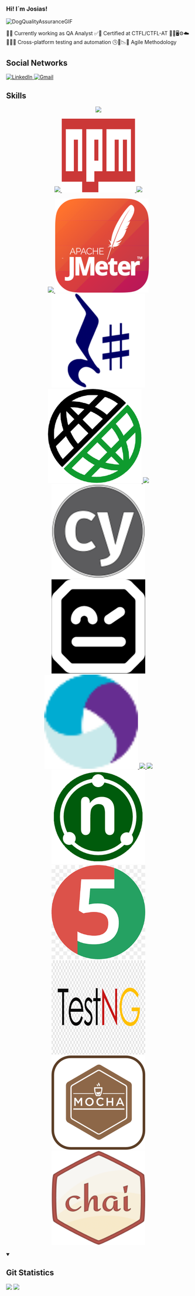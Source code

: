 ### Hi! I´m Josias!
![DogQualityAssuranceGIF](https://user-images.githubusercontent.com/79258697/183077460-b4fa6a9b-1db6-452a-abf2-7f6f9ddfcf09.gif)

🔎🐞 Currently working as QA Analyst
✅🏅 Certified at CTFL/CTFL-AT
🧪📱🖥️⚙️☁️🔎🤖🧪 Cross-platform testing and automation
🕓📆📉🔄️ Agile Methodology

<h2>Social Networks</h2>
<p align="left">
  <a href="https://www.linkedin.com/in/josias-valentim-de-figueredo-0347455b/" target="_blank">
    <img src="https://img.shields.io/badge/-LinkedIn-%230077B5?style=for-the-badge&logo=linkedin&logoColor=white" alt="LinkedIn" width="100" height="40">
  </a>
  <a href="mailto:josiasvfigueredo@gmail.com">
    <img src="https://img.shields.io/badge/-Gmail-%23333?style=for-the-badge&logo=gmail&logoColor=white" alt="Gmail" width="100" height="40">
  </a>
</p>

<h2>Skills</h2>
<p align="center">
  <a href="https://skillicons.dev">
    <img src="https://skillicons.dev/icons?i=vscode,visualstudio,idea,eclipse,androidstudio,git,github,githubactions,gitlab,aws,idea,eclipse,linux,azure,powershell">
  </a>
</p>
<p align="center">
  <a href="https://skillicons.dev">
    <img src="https://skillicons.dev/icons?i=cs,dotnet,java,py,js,nodejs,ts,html">
    <img src="https://github.com/josiasvfigueredo1985/src/blob/main/npm.png" style="width: 200px; height: 200px;>
    <img src="https://github.com/josiasvfigueredo1985/src/blob/main/mssql.png" width="256" height="256" viewBox="0 0 256 256" fill="none">
    <img src="https://skillicons.dev/icons?i=sqlite,postgres,mysql,dynamodb">
  </a>
</p>

<p align="center">
  <a href="https://skillicons.dev">
    <img src="https://skillicons.dev/icons?i=postman">
    <img src="https://github.com/josiasvfigueredo1985/src/blob/main/jmeter.png" width="256" height="256" viewBox="0 0 256 256" fill="none">
    <img src="https://github.com/josiasvfigueredo1985/src/blob/main/restsharp.png" width="256" height="256" viewBox="0 0 256 256" fill="none">
    <img src="https://github.com/josiasvfigueredo1985/src/blob/main/restassured.png" width="256" height="256" viewBox="0 0 256 256" fill="none">
    <img src="https://skillicons.dev/icons?i=selenium">
    <img src="https://github.com/josiasvfigueredo1985/src/blob/main/cypress.png" width="256" height="256" viewBox="0 0 256 256" fill="none">
    <img src="https://github.com/josiasvfigueredo1985/src/blob/main/robot.png" width="256" height="256" viewBox="0 0 256 256" fill="none">
    <img src="https://github.com/josiasvfigueredo1985/src/blob/main/appium.png" width="256" height="256" viewBox="0 0 256 256" fill="none">
    <img src="https://skillicons.dev/icons?i=gherkin">
    <img src="https://skillicons.dev/icons?i=maven">
    <img src="https://github.com/josiasvfigueredo1985/src/blob/main/nunit.png" width="256" height="256" viewBox="0 0 256 256" fill="none">
    <img src="https://github.com/josiasvfigueredo1985/src/blob/main/junit.png" width="256" height="256" viewBox="0 0 256 256" fill="none">
    <img src="https://github.com/josiasvfigueredo1985/src/blob/main/testng.png" width="256" height="256" viewBox="0 0 256 256" fill="none">
    <img src="https://github.com/josiasvfigueredo1985/src/blob/main/mocha.png" width="256" height="256" viewBox="0 0 256 256" fill="none">
    <img src="https://github.com/josiasvfigueredo1985/src/blob/main/chai.png" width="256" height="256" viewBox="0 0 256 256" fill="none">
  </a>
</p>
<details open="true">
  <summary><b> &nbsp;<h2>Git Statistics</h2></b></summary>
  <img height="150px" src="https://github-readme-stats.vercel.app/api?username=josiasvfigueredo1985&show_icons=true&theme=highcontrast" />
  <img height="150px" src="https://github-readme-stats.vercel.app/api/top-langs/?username=josiasvfigueredo1985&hide=html&layout=compact&theme=highcontrast" />
</details>
